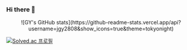 ### Hi there 👋
<p align="center" dir="auto">
![GY's GitHub stats](https://github-readme-stats.vercel.app/api?username=jgy2808&show_icons=true&theme=tokyonight)
</p>

[![Solved.ac
프로필](http://mazassumnida.wtf/api/generate_badge?boj=jgy2808)](https://solved.ac/jgy2808)
<!--
**jgy2808/jgy2808** is a ✨ _special_ ✨ repository because its `README.md` (this file) appears on your GitHub profile.

Here are some ideas to get you started:

- 🔭 I’m currently working on ...
- 🌱 I’m currently learning ...
- 👯 I’m looking to collaborate on ...
- 🤔 I’m looking for help with ...
- 💬 Ask me about ...
- 📫 How to reach me: ...
- 😄 Pronouns: ...
- ⚡ Fun fact: ...
-->
